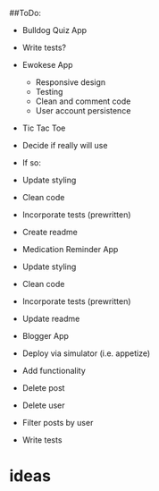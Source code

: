 ##ToDo:
- Bulldog Quiz App
 - Write tests?

- Ewokese App
  - Responsive design
  - Testing
  - Clean and comment code
  - User account persistence

- Tic Tac Toe
 - Decide if really will use
 - If so:
  - Update styling
  - Clean code
  - Incorporate tests (prewritten)
  - Create readme

- Medication Reminder App
 - Update styling
 - Clean code
 - Incorporate tests (prewritten)
 - Update readme

- Blogger App
 - Deploy via simulator (i.e. appetize)
 - Add functionality
  - Delete post
  - Delete user
  - Filter posts by user
 - Write tests
# ideas

